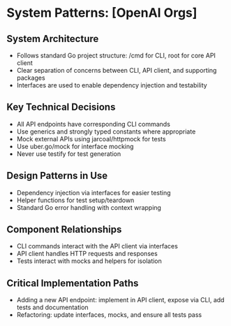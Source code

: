 # System Patterns: [OpenAI Orgs]

## System Architecture

- Follows standard Go project structure: /cmd for CLI, root for core API client
- Clear separation of concerns between CLI, API client, and supporting packages
- Interfaces are used to enable dependency injection and testability

## Key Technical Decisions

- All API endpoints have corresponding CLI commands
- Use generics and strongly typed constants where appropriate
- Mock external APIs using jarcoal/httpmock for tests
- Use uber.go/mock for interface mocking
- Never use testify for test generation

## Design Patterns in Use

- Dependency injection via interfaces for easier testing
- Helper functions for test setup/teardown
- Standard Go error handling with context wrapping

## Component Relationships

- CLI commands interact with the API client via interfaces
- API client handles HTTP requests and responses
- Tests interact with mocks and helpers for isolation

## Critical Implementation Paths

- Adding a new API endpoint: implement in API client, expose via CLI, add tests and documentation
- Refactoring: update interfaces, mocks, and ensure all tests pass
